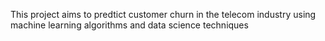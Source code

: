 This project aims to predtict customer churn in the telecom industry using machine learning algorithms and data science techniques
